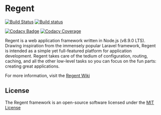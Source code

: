 # Regent
[![Build Status][build-status-image]][build-status-url]
[![Build status][appveyor-status-image]][appveyor-status-url]

[![Codacy Badge][codacy-image]][codacy-url]
[![Codacy Coverage][coverage-image]][coverage-url]

Regent is a web application framework written in Node.js (v8.9.0 LTS). Drawing
inspiration from the immensely popular Laravel framework, Regent is intended as
a simple yet full-featured platform for application development. Regent takes
care of the tedium of configuration, routing, caching, and all the other
low-level tasks so you can focus on the fun parts: creating great applications.

For more information, visit the [Regent Wiki][wiki-url]

## License
[License]: #license

The Regent framework is an open-source software licensed under the 
[MIT License][license-url]

[appveyor-status-image]: https://ci.appveyor.com/api/projects/status/qg55xbg3cjw3eak0/branch/master?svg=true
[appveyor-status-url]: https://ci.appveyor.com/project/stevethedev/regent/branch/master
[build-status-image]: https://travis-ci.org/stevethedev/regent.svg?branch=master
[build-status-url]: https://travis-ci.org/stevethedev/regent
[codacy-image]: https://api.codacy.com/project/badge/Grade/1d9972def2334992a30922b030249798
[codacy-url]: https://www.codacy.com/app/stevethedev/regent?utm_source=github.com&amp;utm_medium=referral&amp;utm_content=stevethedev/regent&amp;utm_campaign=Badge_Grade
[coverage-image]: https://api.codacy.com/project/badge/Coverage/1d9972def2334992a30922b030249798
[coverage-url]: https://www.codacy.com/app/stevethedev/regent?utm_source=github.com&utm_medium=referral&utm_content=stevethedev/regent&utm_campaign=Badge_Coverage
[license-url]: http://opensource.org/licenses/MIT
[wiki-url]: https://github.com/stevethedev/regent/wiki
